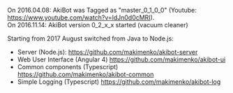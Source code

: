 On 2016.04.08: AkiBot was Tagged as "master_0_1_0_0" (Youtube: https://www.youtube.com/watch?v=ldJn0d0cMRI). <br/>
On 2016.11.14: AkiBot version 0_2_x_x started (vacuum cleaner) <br/>

Starting from 2017 August switched from Java to Node.js:
- Server (Node.js): https://github.com/makimenko/akibot-server
- Web User Interface (Angular 4) https://github.com/makimenko/akibot-ui
- Common components (Typescript) https://github.com/makimenko/akibot-common
- Simple Logging (Typescript) https://github.com/makimenko/akibot-log
